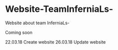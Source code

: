 # Website-TeamInferniaLs-
Website about team InferniaLs-

Coming soon

22.03.18 Create website
26.03.18 Update website
